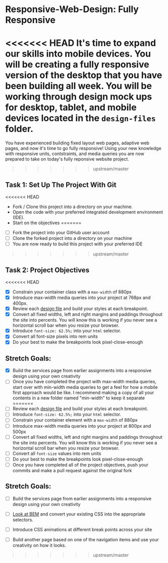 # Responsive-Web-Design: Fully Responsive

<<<<<<< HEAD
It's time to expand our skills into mobile devices.  You will be creating a fully responsive version of the desktop that you have been building all week. You will be working through design mock ups for desktop, tablet, and mobile devices located in the `design-files` folder.
=======
You have experienced building fixed layout web pages, adaptive web pages, and now it's time to go fully responsive!  Using your new knowledge with responsive units, contstraints, and media queries you are now prepared to take on today's fully reponsive website project.
>>>>>>> upstream/master

## Task 1: Set Up The Project With Git

<<<<<<< HEAD
* Fork / Clone this project into a directory on your machine.
* Open the code with your preferred integrated development environment (IDE).
* Start on the objectives
=======
* [ ] Fork the project into your GitHub user account
* [ ] Clone the forked project into a directory on your machine
* [ ] You are now ready to build this project with your preferred IDE
>>>>>>> upstream/master

## Task 2: Project Objectives

<<<<<<< HEAD
* [x] Constrain your container class with a `max-width` of 880px
* [x] Introduce max-width media queries into your project at 768px and 400px.  
* [x] Review each [design file](design-files) and build your styles at each breakpoint.
* [x] Convert all fixed widths, left and right margins and paddings throughout the site into percents. You will know this is working if you never see a horizontal scroll bar when you resize your browser.
* [x] Introduce `font-size: 62.5%;` into your `html` selector.
* [x] Convert all font-size pixels into rem units
* [x] Do your best to make the breakpoints look pixel-close-enough

## Stretch Goals:
* [x] Build the services page from earlier assignments into a responsive design using your own creativity
* [ ] Once you have completed the project with max-width media queries, start over with min-width media queries to get a feel for how a mobile first approach would be like.  I recommend making a copy of all your contents in a new folder named "min-width" to keep it separate
=======
* [ ] Review each [design file](design-files) and build your styles at each breakpoint.
* [ ] Introduce `font-size: 62.5%;` into your `html` selector.
* [ ] Constrain your container element with a `max-width` of 880px
* [ ] Introduce max-width media queries into your project at 800px and 500px  
* [ ] Convert all fixed widths, left and right margins and paddings throughout the site into percents. You will know this is working if you never see a horizontal scroll bar when you resize your browser.
* [ ] Convert all `font-size` values into rem units
* [ ] Do your best to make the breakpoints look pixel-close-enough 
* [ ] Once you have completed all of the project objectives, push your commits and make a pull request against the original fork

## Stretch Goals: 
* [ ] Build the services page from earlier assignments into a responsive design using your own creativity
* [ ] [Look at BEM](http://getbem.com/) and convert your existing CSS into the appropriate selectors.
* [ ] Introduce CSS animations at different break points across your site
* [ ] Build another page based on one of the navigation items and use your creativity on how it looks.



>>>>>>> upstream/master
